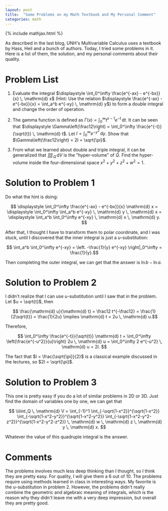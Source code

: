 ```yaml
---
layout: post
title:  "Some Problems on my Math Textbook and My Personal Comment"
categories: math
---
```


{% include mathjax.html %}

As described in the last blog, UNH's Multivariable Calculus uses a textbook by Hass, Heil and a bunch of authors. Today, I tried some problems in it. Here is a list of them, the solution, and my personal comments about their quality.

# Problem List

1. Evaluate the integral $\displaystyle \int_0^\infty  \frac{e^{-ax} - e^{-bx}}{x} \, \mathrm{d} x$ (Hint: Use the relation $\displaystyle \frac{e^{-ax} - e^{-bx}}{x} = \int_a^b e^{-xy} \, \mathrm{d} y$) to form a double integral and change the order of operation.

2. The gamma function is defined as $\displaystyle \Gamma(x) = \int_0^\infty t^{x-1} e^{-t} \, \mathrm{d} t$. It can be seen that $\displaystyle \Gamma\left(\frac12\right) = \int_0^\infty \frac{e^{-t}}{\sqrt{t}} \, \mathrm{d} t$. Let $\displaystyle I = \int_0^\infty e^{-y^2} \, \mathrm{d} y$. Show that $\Gamma\left(\frac12\right) = 2I = \sqrt{\pi}$.

3. From what we learned about double and triple integral, it can be generalized that $\displaystyle \iiiint_Q \, \mathrm{d} V$ is the "hyper-volume" of $Q$. Find the hyper-volume inside the four-dimensional space $x^2 + y^2 + z^2 + w^2 = 1$.

# Solution to Problem 1

Do what the hint is doing:

$$ \displaystyle \int_0^\infty  \frac{e^{-ax} - e^{-bx}}{x} \mathrm{d} x 
= \displaystyle \int_0^\infty  \int_a^b e^{-xy} \, \mathrm{d} y \, \mathrm{d} x 
= \displaystyle \int_a^b \int_0^\infty e^{-xy} \, \mathrm{d} x \, \mathrm{d} y.
$$

After that, I thought I have to transform them to polar coordinate, and I was stuck, until I discovered that the inner integral is just a $u$-substitution:

$$ \int_a^b \int_0^\infty e^{-xy} = \left. -\frac{1}{y} e^{-xy} \right|_0^\infty = \frac{1}{y}.$$

Then completing the outer integral, we can get that the answer is $\ln b - \ln a$.


# Solution to Problem 2

I didn't realize that I can use $u$-substitution until I saw that in the problem. Let $u = \sqrt{t}$, then

$$ \frac{\mathrm{d} u}{\mathrm{d} t} = \frac12 t^{-\frac12} = \frac{1}{2\sqrt{t}} = \frac{1}{2u} \implies \mathrm{d} t = 2u \, \mathrm{d} u.$$

Therefore,

$$ \int_0^\infty \frac{e^{-t}}{\sqrt{t}} \mathrm{d} t
= \int_0^\infty \left(\frac{e^{-u^2}}{u}\right) 2u \, \mathrm{d} u 
= \int_0^\infty 2 e^{-u^2} \, \mathrm{d} u 
= 2I.
$$

The fact that $I = \frac{\sqrt{\pi}}{2}$ is a classical example discussed in the lectures, so $2I = \sqrt{\pi}$.


# Solution to Problem 3

This one is pretty easy if you do a lot of similar problems in 2D or 3D. Just find the domain of variables one by one, we can get that

$$ \iiiint_Q \, \mathrm{d} V = \int_{-1}^1 \int_{-\sqrt{1-x^2}}^{\sqrt{1-x^2}} \int_{-\sqrt{1-x^2-y^2}}^{\sqrt{1-x^2-y^2}} \int_{-\sqrt{1-x^2-y^2-z^2}}^{\sqrt{1-x^2-y^2-z^2}}
\, \mathrm{d}  w \, \mathrm{d} z \, \mathrm{d} y \, \mathrm{d} x. $$

Whatever the value of this quadruple integral is the answer.

# Comments

The problems involves much less deep thinking than I thought, so I think they are pretty easy. For quality, I will give them a 6 out of 10. The problems require using methods learned in class in interesting ways. My favorite is the $u$-substitution in problem 2. However, the problems didn't really combine the geometric and algebraic meaning of integrals, which is the reason why they didn't leave me with a very deep impression, but overall they are pretty good.